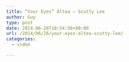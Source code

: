 ```yaml
---
title: “Your Eyes” Altea – Scutty Lee
author: Guy
type: post
date: 2014-06-26T18:54:56+00:00
url: /2014/06/26/your-eyes-altea-scutty-lee/
categories:
  - video

---
```

